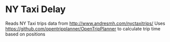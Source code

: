 NY Taxi Delay
=========

Reads NY Taxi trips data from http://www.andresmh.com/nyctaxitrips/
Uses https://github.com/opentripplanner/OpenTripPlanner to calculate trip time based on positions
